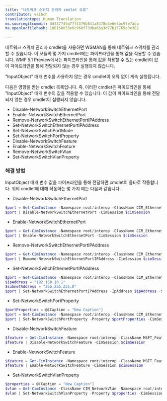 ```yaml
---
title: "네트워크 스위치 관리자 cmdlet 오류"
contributor: vaibch
translationtype: Human Translation
ms.sourcegitcommit: 34337749a77f4379b841a8478d4e6e3bc97e7ada
ms.openlocfilehash: 180158033e0c960f73dba66a3d77b15765e3e382

---
```


네트워크 스위치 관리자 cmdlet을 사용하면 WSMAN을 통해 네트워크 스위치를 관리할 수 있습니다. 이 모듈의 몇 가지 cmdlet에는 파이프라인을 통해 값을 적용할 수 있습니다. WMF 5.1 Preview에서는 파이프라인을 통해 값을 적용할 수 있는 cmdlet이 값이 파이프라인을 통해 전달되지 않는 경우 실행되지 않습니다.

"InputObject" 매개 변수를 사용하지 않는 경우 cmdlet이 오류 없이 계속 실행됩니다.

다음은 영향을 받는 cmdlet 목록입니다. 즉, 이러한 cmdlet은 파이프라인을 통해 "InputObject" 매개 변수의 값을 적용할 수 있습니다. 이 값이 파이프라인을 통해 전달되지 않는 경우 cmdlet이 실행되지 않습니다.

- Disable-NetworkSwitchEthernetPort
- Enable-NetworkSwitchEthernetPort
- Remove-NetworkSwitchEthernetPortIPAddress
- Set-NetworkSwitchEthernetPortIPAddress
- Set-NetworkSwitchPortMode
- Set-NetworkSwitchPortProperty
- Disable-NetworkSwitchFeature
- Enable-NetworkSwitchFeature
- Remove-NetworkSwitchVlan
- Set-NetworkSwitchVlanProperty

### 해결 방법
InputObject 매개 변수 값을 파이프라인을 통해 전달하면 cmdlet이 올바로 작동합니다. 위의 cmdlet에 대해 작동하는 몇 가지 예는 다음과 같습니다.

- Disable-NetworkSwitchEthernetPort
```powershell
$port = Get-CimInstance -Namespace root/interop -ClassName CIM_EthernetPort -CimSession $cimSession | Select-Object -First 1
$port | Disable-NetworkSwitchEthernetPort -CimSession $cimSession
```
- Enable-NetworkSwitchEthernetPort
```powershell
$port = Get-CimInstance -Namespace root/interop -ClassName CIM_EthernetPort -CimSession $cimSession | Select-Object -First 1
$port | Enable-NetworkSwitchEthernetPort -CimSession $cimSession
```

- Remove-NetworkSwitchEthernetPortIPAddress
```powershell
$port = Get-CimInstance -Namespace root/interop -ClassName CIM_EthernetPort -CimSession $cimSession | Select-Object -First 1
$port | Remove-NetworkSwitchEthernetPortIPAddress -CimSession $cimSession
```

- Set-NetworkSwitchEthernetPortIPAddress
```powershell
$port = Get-CimInstance -Namespace root/interop -ClassName CIM_EthernetPort -CimSession $cimSession | Select-Object -First 1
$ipAddress = "192.168.10.1"
$subnetAddress = "255.255.255.0"
$port | Set-NetworkSwitchEthernetPortIPAddress -IpAddress $ipAddress -SubnetAddress $subnetAddress -CimSession $cimSession
```

- Set-NetworkSwitchPortProperty
```powershell
$portProperties = @{Caption = "New Caption"}
$port = Get-CimInstance -Namespace root/interop -ClassName CIM_EthernetPort -CimSession $cimSession | Select-Object -First 1
$port | Set-NetworkSwitchPortProperty -Property $portProperties -CimSession $cimSession
```

- Disable-NetworkSwitchFeature
```powershell
$feature = Get-CimInstance -Namespace root/interop -ClassName MSFT_Feature -CimSession $cimSession | Select-Object -First 1
$feature | Disable-NetworkSwitchFeature -CimSession $cimSession
```

- Enable-NetworkSwitchFeature
```powershell
$feature = Get-CimInstance -Namespace root/interop -ClassName MSFT_Feature -CimSession $cimSession | Select-Object -First 1
$feature | Enable-NetworkSwitchFeature -CimSession $cimSession
```

- Set-NetworkSwitchVlanProperty
```powershell
$properties = @{Caption = "New Caption"}
$vlan = Get-CimInstance -ClassName CIM_NetworkVlan -Namespace root/interop -CimSession $cimSession | Select-Object -First 1
$vlan | Set-NetworkSwitchVlanProperty -Property $properties -CimSession $cimSession
```



<!--HONumber=Aug16_HO3-->


